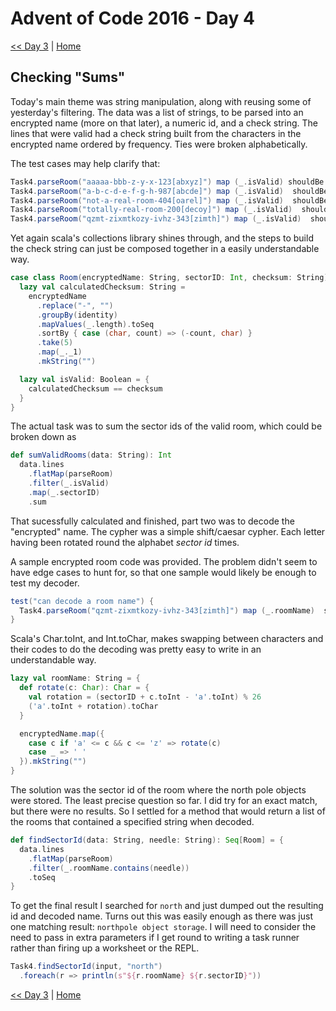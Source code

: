 # Advent of Code 2016 - Day 4

[<< Day 3](./day3) | [Home](./) 

## Checking "Sums"

Today's main theme was string manipulation, along with reusing some of yesterday's
filtering. The data was a list of strings, to be parsed into an encrypted name (more 
on that later), a numeric id, and a check string. The lines that were valid had a 
check string built from the characters in the encrypted name ordered by frequency. 
Ties were broken alphabetically.

The test cases may help clarify that:

```scala
Task4.parseRoom("aaaaa-bbb-z-y-x-123[abxyz]") map (_.isValid) shouldBe Some(true)
Task4.parseRoom("a-b-c-d-e-f-g-h-987[abcde]") map (_.isValid)  shouldBe Some(true)
Task4.parseRoom("not-a-real-room-404[oarel]") map (_.isValid)  shouldBe Some(true)
Task4.parseRoom("totally-real-room-200[decoy]") map (_.isValid)  shouldBe Some(false)
Task4.parseRoom("qzmt-zixmtkozy-ivhz-343[zimth]") map (_.isValid)  shouldBe Some(true)
```

Yet again scala's collections library shines through, and the steps to build the check 
string can just be composed together in a easily understandable way. 

```scala
case class Room(encryptedName: String, sectorID: Int, checksum: String) {
  lazy val calculatedChecksum: String =
    encryptedName
      .replace("-", "")
      .groupBy(identity)
      .mapValues(_.length).toSeq
      .sortBy { case (char, count) => (-count, char) }
      .take(5)
      .map(_._1)
      .mkString("")

  lazy val isValid: Boolean = {
    calculatedChecksum == checksum
  }
}
```

The actual task was to sum the sector ids of the valid room, which could be broken down as

```scala
def sumValidRooms(data: String): Int 
  data.lines
    .flatMap(parseRoom)
    .filter(_.isValid)
    .map(_.sectorID)
    .sum
```

That sucessfully calculated and finished, part two was to decode the "encrypted" name. The
cypher was a simple shift/caesar cypher. Each letter having been rotated round the 
alphabet *sector id* times. 

A sample encrypted room code was provided. The problem didn't seem to have edge cases to hunt
for, so that one sample would likely be enough to test my decoder.

```scala
test("can decode a room name") {
  Task4.parseRoom("qzmt-zixmtkozy-ivhz-343[zimth]") map (_.roomName)  shouldBe Some("very encrypted name")
}
```

Scala's Char.toInt, and Int.toChar, makes swapping between characters and their codes to
do the decoding was pretty easy to write in an understandable way.

```scala
lazy val roomName: String = {
  def rotate(c: Char): Char = {
    val rotation = (sectorID + c.toInt - 'a'.toInt) % 26
    ('a'.toInt + rotation).toChar
  }

  encryptedName.map({
    case c if 'a' <= c && c <= 'z' => rotate(c)
    case _ => ' '
  }).mkString("")
}

```

The solution was the sector id of the room where the north pole objects were stored. The least
precise question so far. I did try for an exact match, but there were no results. So I settled
for a method that would return a list of the rooms that contained a specified string when 
decoded. 

```scala
def findSectorId(data: String, needle: String): Seq[Room] = {
  data.lines
    .flatMap(parseRoom)
    .filter(_.roomName.contains(needle))
    .toSeq
}
```

To get the final result I searched for `north` and just dumped out the resulting id and decoded 
name. Turns out this was easily enough as there was just one matching result: `northpole object
storage`. I will need to consider the need to pass in extra parameters if I get round to writing
a task runner rather than firing up a worksheet or the REPL.

```scala
Task4.findSectorId(input, "north")
  .foreach(r => println(s"${r.roomName} ${r.sectorID}"))
```

[<< Day 3](./day3) | [Home](./) 
